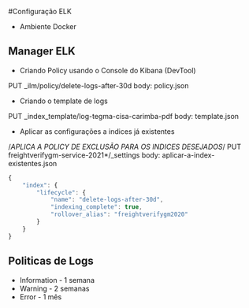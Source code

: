 #Configuração ELK

* Ambiente Docker


## Manager ELK

* Criando Policy usando o Console do Kibana (DevTool)

PUT _ilm/policy/delete-logs-after-30d
body: policy.json

* Criando o template de logs

PUT _index_template/log-tegma-cisa-carimba-pdf
body: template.json

* Aplicar as configurações a indices já existentes

/*APLICA A POLICY DE EXCLUSÃO PARA OS INDICES DESEJADOS*/
PUT freightverifygm-service-2021*/_settings 
body: aplicar-a-index-existentes.json
```js
{
    "index": {
        "lifecycle": {
            "name": "delete-logs-after-30d",
            "indexing_complete": true,
            "rollover_alias": "freightverifygm2020"
        }
    }
} 
```

## Politicas de Logs
* Information - 1 semana
* Warning - 2 semanas
* Error - 1 mês
